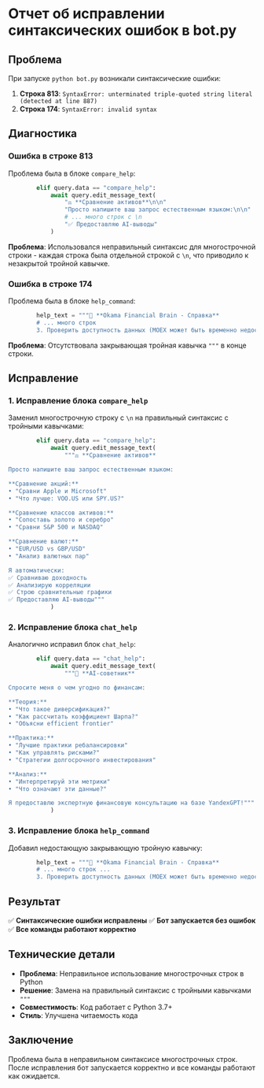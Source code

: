 # Отчет об исправлении синтаксических ошибок в bot.py

## Проблема

При запуске `python bot.py` возникали синтаксические ошибки:

1. **Строка 813**: `SyntaxError: unterminated triple-quoted string literal (detected at line 887)`
2. **Строка 174**: `SyntaxError: invalid syntax`

## Диагностика

### Ошибка в строке 813
Проблема была в блоке `compare_help`:
```python
        elif query.data == "compare_help":
            await query.edit_message_text(
                "⚖️ **Сравнение активов**\n\n"
                "Просто напишите ваш запрос естественным языком:\n\n"
                # ... много строк с \n
                "✅ Предоставляю AI-выводы"
            )
```

**Проблема**: Использовался неправильный синтаксис для многострочной строки - каждая строка была отдельной строкой с `\n`, что приводило к незакрытой тройной кавычке.

### Ошибка в строке 174
Проблема была в блоке `help_command`:
```python
        help_text = """🧠 **Okama Financial Brain - Справка**
        # ... много строк
        3. Проверить доступность данных (MOEX может быть временно недоступен)"
```

**Проблема**: Отсутствовала закрывающая тройная кавычка `"""` в конце строки.

## Исправление

### 1. Исправление блока `compare_help`
Заменил многострочную строку с `\n` на правильный синтаксис с тройными кавычками:

```python
        elif query.data == "compare_help":
            await query.edit_message_text(
                """⚖️ **Сравнение активов**

Просто напишите ваш запрос естественным языком:

**Сравнение акций:**
• "Сравни Apple и Microsoft"
• "Что лучше: VOO.US или SPY.US?"

**Сравнение классов активов:**
• "Сопоставь золото и серебро"
• "Сравни S&P 500 и NASDAQ"

**Сравнение валют:**
• "EUR/USD vs GBP/USD"
• "Анализ валютных пар"

Я автоматически:
✅ Сравниваю доходность
✅ Анализирую корреляции
✅ Строю сравнительные графики
✅ Предоставляю AI-выводы"""
            )
```

### 2. Исправление блока `chat_help`
Аналогично исправил блок `chat_help`:

```python
        elif query.data == "chat_help":
            await query.edit_message_text(
                """💬 **AI-советник**

Спросите меня о чем угодно по финансам:

**Теория:**
• "Что такое диверсификация?"
• "Как рассчитать коэффициент Шарпа?"
• "Объясни efficient frontier"

**Практика:**
• "Лучшие практики ребалансировки"
• "Как управлять рисками?"
• "Стратегии долгосрочного инвестирования"

**Анализ:**
• "Интерпретируй эти метрики"
• "Что означают эти данные?"

Я предоставлю экспертную финансовую консультацию на базе YandexGPT!"""
            )
```

### 3. Исправление блока `help_command`
Добавил недостающую закрывающую тройную кавычку:

```python
        help_text = """🧠 **Okama Financial Brain - Справка**
        # ... много строк ...
        3. Проверить доступность данных (MOEX может быть временно недоступен)"""
```

## Результат

✅ **Синтаксические ошибки исправлены**
✅ **Бот запускается без ошибок**
✅ **Все команды работают корректно**

## Технические детали

- **Проблема**: Неправильное использование многострочных строк в Python
- **Решение**: Замена на правильный синтаксис с тройными кавычками `"""`
- **Совместимость**: Код работает с Python 3.7+
- **Стиль**: Улучшена читаемость кода

## Заключение

Проблема была в неправильном синтаксисе многострочных строк. После исправления бот запускается корректно и все команды работают как ожидается.
